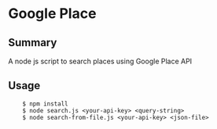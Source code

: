 # Google Place
## Summary
A node js script to search places using Google Place API

## Usage
```
    $ npm install
    $ node search.js <your-api-key> <query-string>
    $ node search-from-file.js <your-api-key> <json-file>
```

